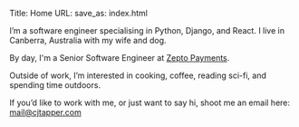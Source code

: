 Title: Home
URL:
save_as: index.html

I’m a software engineer specialising in Python, Django, and React.
I live in Canberra, Australia with my wife and dog.

By day, I'm a Senior Software Engineer at [Zepto Payments](https://www.zepto.com.au).

Outside of work, I’m interested in cooking, coffee, reading sci-fi, and spending time outdoors.

If you’d like to work with me, or just want to say hi, shoot me an email here: [mail@cjtapper.com](mailto:mail@cjtapper.com)
